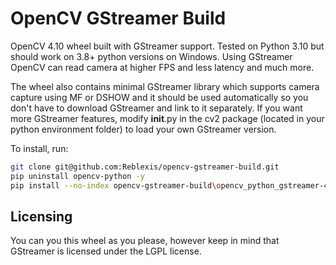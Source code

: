 # OpenCV GStreamer Build
OpenCV 4.10 wheel built with GStreamer support. Tested on Python 3.10 but should work on 3.8+ python versions on Windows. Using GStreamer OpenCV can read camera at higher FPS and less latency and much more.

The wheel also contains minimal GStreamer library which supports camera capture using MF or DSHOW and it should be used automatically so you don't have to download GStreamer and link to it separately. If you want more GStreamer features, modify __init__.py in the cv2 package (located in your python environment folder) to load your own GStreamer version.

To install, run:
```bash
git clone git@github.com:Reblexis/opencv-gstreamer-build.git
pip uninstall opencv-python -y
pip install --no-index opencv-gstreamer-build\opencv_python_gstreamer-4.10.0.0+gst-py3-none-any.whl
```


## Licensing
You can you this wheel as you please, however keep in mind that GStreamer is licensed under the LGPL license.
